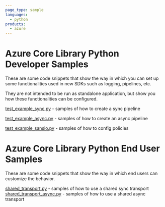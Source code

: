 ```yaml
---
page_type: sample
languages:
  - python
products:
  - azure
---
```


# Azure Core Library Python Developer Samples

These are some code snippets that show the way in which you can set up some functionalities used in new SDKs such as logging, pipelines, etc.

They are not intended to be run as standalone application, but show you how these functionalities can be configured.

[test_example_sync.py](https://github.com/Azure/azure-sdk-for-python/blob/main/sdk/core/azure-core/samples/test_example_sync.py) - samples of how to create a sync pipeline

[test_example_async.py](https://github.com/Azure/azure-sdk-for-python/blob/main/sdk/core/azure-core/samples/test_example_async.py) - samples of how to create an async pipeline

[test_example_sansio.py](https://github.com/Azure/azure-sdk-for-python/blob/main/sdk/core/azure-core/samples/test_example_sansio.py) - samples of how to config policies

# Azure Core Library Python End User Samples

These are some code snippets that show the way in which end users can customize the behavior.

[shared_transport.py](https://github.com/Azure/azure-sdk-for-python/blob/main/sdk/core/azure-core/samples/example_shared_transport.py) - samples of how to use a shared sync transport
[shared_transport_async.py](https://github.com/Azure/azure-sdk-for-python/blob/main/sdk/core/azure-core/samples/example_shared_transport_async.py) - samples of how to use a shared async transport
